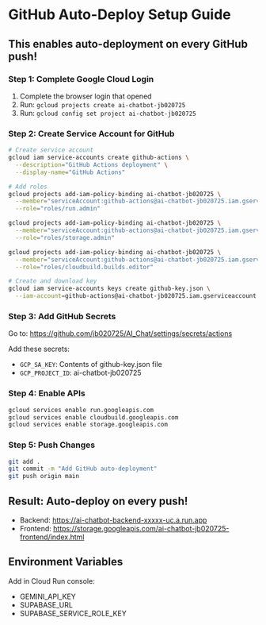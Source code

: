 ﻿# GitHub Auto-Deploy Setup Guide

##  This enables auto-deployment on every GitHub push!

### Step 1: Complete Google Cloud Login
1. Complete the browser login that opened
2. Run: `gcloud projects create ai-chatbot-jb020725`
3. Run: `gcloud config set project ai-chatbot-jb020725`

### Step 2: Create Service Account for GitHub
```bash
# Create service account
gcloud iam service-accounts create github-actions \
  --description="GitHub Actions deployment" \
  --display-name="GitHub Actions"

# Add roles
gcloud projects add-iam-policy-binding ai-chatbot-jb020725 \
  --member="serviceAccount:github-actions@ai-chatbot-jb020725.iam.gserviceaccount.com" \
  --role="roles/run.admin"

gcloud projects add-iam-policy-binding ai-chatbot-jb020725 \
  --member="serviceAccount:github-actions@ai-chatbot-jb020725.iam.gserviceaccount.com" \
  --role="roles/storage.admin"

gcloud projects add-iam-policy-binding ai-chatbot-jb020725 \
  --member="serviceAccount:github-actions@ai-chatbot-jb020725.iam.gserviceaccount.com" \
  --role="roles/cloudbuild.builds.editor"

# Create and download key
gcloud iam service-accounts keys create github-key.json \
  --iam-account=github-actions@ai-chatbot-jb020725.iam.gserviceaccount.com
```

### Step 3: Add GitHub Secrets
Go to: https://github.com/jb020725/AI_Chat/settings/secrets/actions

Add these secrets:
- `GCP_SA_KEY`: Contents of github-key.json file
- `GCP_PROJECT_ID`: ai-chatbot-jb020725

### Step 4: Enable APIs
```bash
gcloud services enable run.googleapis.com
gcloud services enable cloudbuild.googleapis.com
gcloud services enable storage.googleapis.com
```

### Step 5: Push Changes
```bash
git add .
git commit -m "Add GitHub auto-deployment"
git push origin main
```

##  Result: Auto-deploy on every push!
- Backend: https://ai-chatbot-backend-xxxxx-uc.a.run.app
- Frontend: https://storage.googleapis.com/ai-chatbot-jb020725-frontend/index.html

##  Environment Variables
Add in Cloud Run console:
- GEMINI_API_KEY
- SUPABASE_URL
- SUPABASE_SERVICE_ROLE_KEY
